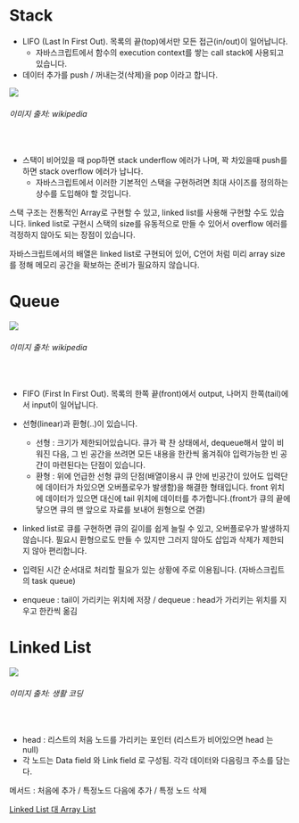 # Stack
 - LIFO (Last In First Out). 목록의 끝(top)에서만 모든 접근(in/out)이 일어납니다.
    - 자바스크립트에서 함수의 execution context를 쌓는 call stack에 사용되고 있습니다.
 - 데이터 추가를 push / 꺼내는것(삭제)을 pop 이라고 합니다.
 <div><img src="https://upload.wikimedia.org/wikipedia/commons/thumb/b/b4/Lifo_stack.png/700px-Lifo_stack.png"><h6>이미지 출처: wikipedia</h6><br></div>

 - 스택이 비어있을 때 pop하면 stack underflow 에러가 나며, 꽉 차있을때 push를 하면 stack overflow 에러가 납니다.
     - 자바스크립트에서 이러한 기본적인 스택을 구현하려면 최대 사이즈를 정의하는 상수를 도입해야 할 것입니다.

스택 구조는 전통적인 Array로 구현할 수 있고, linked list를 사용해 구현할 수도 있습니다.
linked list로 구현시 스택의 size를 유동적으로 만들 수 있어서 overflow 에러를 걱정하지 않아도 되는 장점이 있습니다.

자바스크립트에서의 배열은 linked list로 구현되어 있어, C언어 처럼 미리 array size를 정해 메모리 공간을 확보하는 준비가 필요하지 않습니다.


# Queue
<div><img src="https://upload.wikimedia.org/wikipedia/commons/thumb/5/52/Data_Queue.svg/600px-Data_Queue.svg.png"><h6>이미지 출처: wikipedia</h6><br></div>

 - FIFO (First In First Out). 목록의 한쪽 끝(front)에서 output, 나머지 한쪽(tail)에서 input이 일어납니다.
 - 선형(linear)과 환형(..)이 있습니다.
     - 선형 : 크기가 제한되어있습니다. 큐가 꽉 찬 상태에서, dequeue해서 앞이 비워진 다음, 그 빈 공간을 쓰려면 모든 내용을 한칸씩 옮겨줘야 입력가능한 빈 공간이 마련된다는 단점이 있습니다.
     - 환형 : 위에 언급한 선형 큐의 단점(배열이용시 큐 안에 빈공간이 있어도 입력단에 데이터가 차있으면 오버플로우가 발생함)을 해결한 형태입니다. front 위치에 데이터가 있으면 대신에 tail 위치에 데이터를 추가합니다.(front가 큐의 끝에 닿으면 큐의 맨 앞으로 자료를 보내어 원형으로 연결)

 - linked list로 큐를 구현하면 큐의 길이를 쉽게 늘릴 수 있고, 오버플로우가 발생하지 않습니다. 필요시 환형으로도 만들 수 있지만 그러지 않아도 삽입과 삭제가 제한되지 않아 편리합니다.

 - 입력된 시간 순서대로 처리할 필요가 있는 상황에 주로 이용됩니다. (자바스크립트의 task queue)

 - enqueue : tail이 가리키는 위치에 저장 / dequeue : head가 가리키는 위치를 지우고 한칸씩 옮김
 
 
# Linked List
<div><img src="https://s3.ap-northeast-2.amazonaws.com/opentutorials-user-file/module/1335/2939.png"><h6>이미지 출처: 생활 코딩</h6><br></div>

 - head : 리스트의 처음 노드를 가리키는 포인터 (리스트가 비어있으면 head 는 null)
 - 각 노드는 Data field 와 Link field 로 구성됨. 각각 데이터와 다음링크 주소를 담는다.
 
메서드 : 처음에 추가 / 특정노드 다음에 추가 / 특정 노드 삭제

[Linked List 대 Array List](http://www.nextree.co.kr/p6506/)